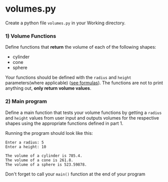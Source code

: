 # volumes.py

Create a python file `volumes.py` in your Working directory. 

### 1) Volume Functions
Define functions that **return** the volume of each of the following shapes:

* cylinder
* cone
* sphere

Your functions should be defined with the `radius` and `height` parameters(where applicable) ([see formulas](http://www.math.com/tables/geometry/volumes.htm)).  The functions are not to print anything out, **only return volume values**.


### 2) Main program
Define a main function that tests your volume functions by getting a `radius` and `height` values from user input and outputs volumes for the respective shapes using the appropriate functions defined in part 1.

Running the program should look like this:

```text
Enter a radius: 5
Enter a height: 10

The volume of a cylinder is 785.4.
The volume of a cone is 261.8.
The volume of a sphere is 523.59878.
```

Don't forget to call your `main()` function at the end of your program





